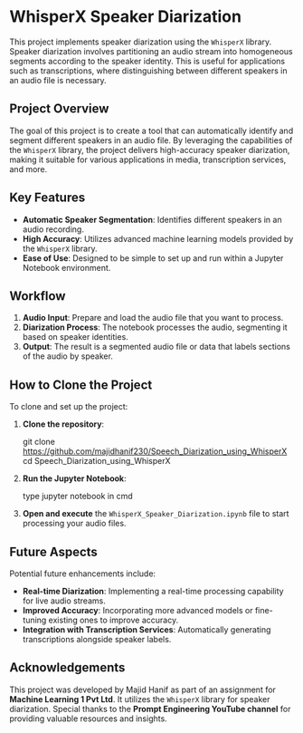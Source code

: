 
# WhisperX Speaker Diarization

This project implements speaker diarization using the `WhisperX` library. Speaker diarization involves partitioning an audio stream into homogeneous segments according to the speaker identity. This is useful for applications such as transcriptions, where distinguishing between different speakers in an audio file is necessary.

## Project Overview

The goal of this project is to create a tool that can automatically identify and segment different speakers in an audio file. By leveraging the capabilities of the `WhisperX` library, the project delivers high-accuracy speaker diarization, making it suitable for various applications in media, transcription services, and more.

## Key Features

- **Automatic Speaker Segmentation**: Identifies different speakers in an audio recording.
- **High Accuracy**: Utilizes advanced machine learning models provided by the `WhisperX` library.
- **Ease of Use**: Designed to be simple to set up and run within a Jupyter Notebook environment.

## Workflow

1. **Audio Input**: Prepare and load the audio file that you want to process.
2. **Diarization Process**: The notebook processes the audio, segmenting it based on speaker identities.
3. **Output**: The result is a segmented audio file or data that labels sections of the audio by speaker.

## How to Clone the Project

To clone and set up the project:

1. **Clone the repository**:
  
   git clone https://github.com/majidhanif230/Speech_Diarization_using_WhisperX
   cd Speech_Diarization_using_WhisperX
 
2. **Run the Jupyter Notebook**:

   type jupyter notebook in cmd

3. **Open and execute** the `WhisperX_Speaker_Diarization.ipynb` file to start processing your audio files.

## Future Aspects

Potential future enhancements include:

- **Real-time Diarization**: Implementing a real-time processing capability for live audio streams.
- **Improved Accuracy**: Incorporating more advanced models or fine-tuning existing ones to improve accuracy.
- **Integration with Transcription Services**: Automatically generating transcriptions alongside speaker labels.

## Acknowledgements

This project was developed by Majid Hanif as part of an assignment for **Machine Learning 1 Pvt Ltd**. It utilizes the `WhisperX` library for speaker diarization. Special thanks to the **Prompt Engineering YouTube channel** for providing valuable resources and insights.
